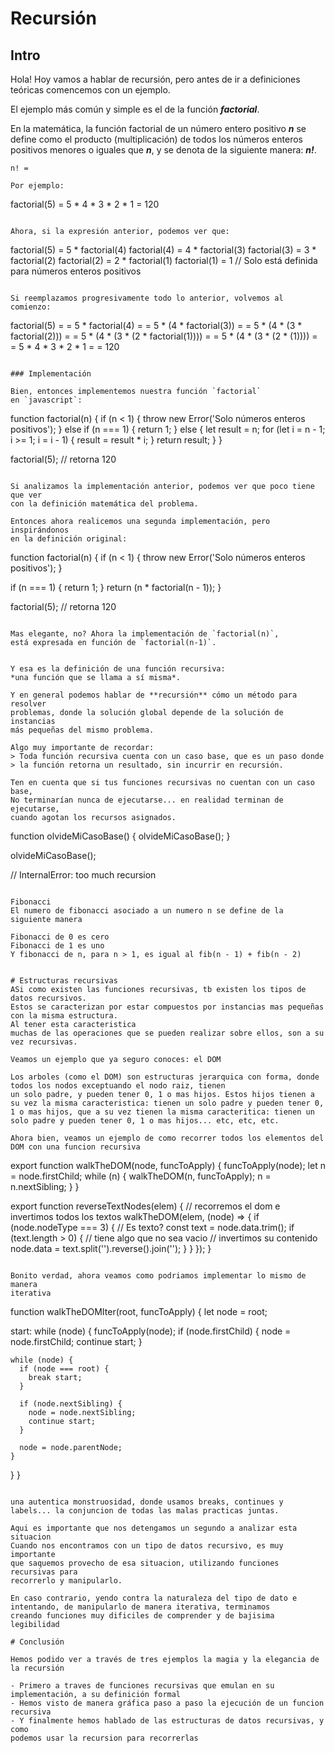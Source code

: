 # Recursión

## Intro

Hola! Hoy vamos a hablar de recursión, pero antes de ir a definiciones teóricas
comencemos con un ejemplo.

El ejemplo más común y simple es el de la función ***factorial***.

En la matemática, la función factorial de un número entero positivo ***n*** se define
como el producto (multiplicación) de todos los números enteros positivos
menores o iguales que ***n***, y se denota de la siguiente manera: ***n!***.

```
n! = 

Por ejemplo:
```
factorial(5) = 5 * 4 * 3 * 2 * 1 = 120
```

Ahora, si la expresión anterior, podemos ver que:

```
factorial(5) = 5 * factorial(4)
factorial(4) = 4 * factorial(3)
factorial(3) = 3 * factorial(2)
factorial(2) = 2 * factorial(1)
factorial(1) = 1 // Solo está definida para números enteros positivos
```

Si reemplazamos progresivamente todo lo anterior, volvemos al comienzo:
```
factorial(5) =
= 5 * factorial(4) = 
= 5 * (4 * factorial(3)) =
= 5 * (4 * (3 * factorial(2))) =
= 5 * (4 * (3 * (2 * factorial(1)))) =
= 5 * (4 * (3 * (2 * (1)))) =
= 5 * 4 * 3 * 2 * 1 =
= 120
```

### Implementación

Bien, entonces implementemos nuestra función `factorial`
en `javascript`:

```
function factorial(n) {
  if (n < 1) {
    throw new Error('Solo números enteros positivos');
  } else if (n === 1) {
    return 1;
  } else {
    let result = n;
    for (let i = n - 1; i >= 1; i = i - 1) {
      result = result * i;
    }
    return result;
  }
}

factorial(5); // retorna 120

```

Si analizamos la implementación anterior, podemos ver que poco tiene que ver
con la definición matemática del problema.

Entonces ahora realicemos una segunda implementación, pero inspirándonos
en la definición original:

```
function factorial(n) {
  if (n < 1) {
    throw new Error('Solo números enteros positivos');
  }

  if (n === 1) {
    return 1;
  }
  return (n * factorial(n - 1));
}

factorial(5); // retorna 120

```

Mas elegante, no? Ahora la implementación de `factorial(n)`,
está expresada en función de `factorial(n-1)`.


Y esa es la definición de una función recursiva:
*una función que se llama a sí misma*.

Y en general podemos hablar de **recursión** cómo un método para resolver
problemas, donde la solución global depende de la solución de instancias
más pequeñas del mismo problema.

Algo muy importante de recordar:
> Toda función recursiva cuenta con un caso base, que es un paso donde
> la función retorna un resultado, sin incurrir en recursión.

Ten en cuenta que si tus funciones recursivas no cuentan con un caso base,
No terminarían nunca de ejecutarse... en realidad terminan de ejecutarse,
cuando agotan los recursos asignados.

```
function olvideMiCasoBase() {
  olvideMiCasoBase();
}

olvideMiCasoBase();

// InternalError: too much recursion

```

Fibonacci
El numero de fibonacci asociado a un numero n se define de la siguiente manera

Fibonacci de 0 es cero
Fibonacci de 1 es uno
Y fibonacci de n, para n > 1, es igual al fib(n - 1) + fib(n - 2)
 

# Estructuras recursivas
ASi como existen las funciones recursivas, tb existen los tipos de datos recursivos.
Estos se caracterizan por estar compuestos por instancias mas pequeñas con la misma estructura.
Al tener esta caracteristica
muchas de las operaciones que se pueden realizar sobre ellos, son a su vez recursivas.

Veamos un ejemplo que ya seguro conoces: el DOM

Los arboles (como el DOM) son estructuras jerarquica con forma, donde todos los nodos exceptuando el nodo raiz, tienen
un solo padre, y pueden tener 0, 1 o mas hijos. Estos hijos tienen a su vez la misma caracteristica: tienen un solo padre y pueden tener 0, 1 o mas hijos, que a su vez tienen la misma caracteritica: tienen un solo padre y pueden tener 0, 1 o mas hijos... etc, etc, etc.

Ahora bien, veamos un ejemplo de como recorrer todos los elementos del DOM con una funcion recursiva

```
export function walkTheDOM(node, funcToApply) {
  funcToApply(node);
  let n = node.firstChild;
  while (n) {
    walkTheDOM(n, funcToApply);
    n = n.nextSibling;
  }
}

export function reverseTextNodes(elem) {
  // recorremos el dom e invertimos todos los textos
  walkTheDOM(elem, (node) => {
    if (node.nodeType === 3) { // Es texto?
      const text = node.data.trim();
      if (text.length > 0) { // tiene algo que no sea vacio
        // invertimos su contenido
        node.data = text.split('').reverse().join('');
      }
    }
  });
}
```

Bonito verdad, ahora veamos como podriamos implementar lo mismo de manera
iterativa

```
function walkTheDOMIter(root, funcToApply) {
  let node = root;

  start: while (node) {
    funcToApply(node);
    if (node.firstChild) {
      node = node.firstChild;
      continue start;
    }

    while (node) {
      if (node === root) {
        break start;
      }

      if (node.nextSibling) {
        node = node.nextSibling;
        continue start;
      }

      node = node.parentNode;
    }
  }
}
```

una autentica monstruosidad, donde usamos breaks, continues y labels... la conjuncion de todas las malas practicas juntas.

Aqui es importante que nos detengamos un segundo a analizar esta situacion
Cuando nos encontramos con un tipo de datos recursivo, es muy importante
que saquemos provecho de esa situacion, utilizando funciones recursivas para
recorrerlo y manipularlo.

En caso contrario, yendo contra la naturaleza del tipo de dato e intentando, de manipularlo de manera iterativa, terminamos
creando funciones muy dificiles de comprender y de bajisima legibilidad

# Conclusión

Hemos podido ver a través de tres ejemplos la magia y la elegancia de la recursión

- Primero a traves de funciones recursivas que emulan en su implementación, a su definición formal
- Hemos visto de manera gráfica paso a paso la ejecución de un funcion recursiva
- Y finalmente hemos hablado de las estructuras de datos recursivas, y como
podemos usar la recursion para recorrerlas